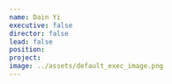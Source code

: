 ```yaml
---
name: Dain Yi
executive: false
director: false
lead: false
position:  
project:  
image: ../assets/default_exec_image.png
---
```

